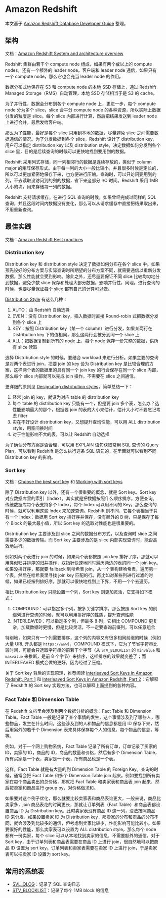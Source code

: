 # Amazon Redshift

本文基于 [Amazon Redshift Database Developer Guide](https://docs.aws.amazon.com/redshift/latest/dg/welcome.html) 整理。

## 架构

文档：[Amazon Redshift System and architecture overview](https://docs.aws.amazon.com/redshift/latest/dg/c_redshift_system_overview.html)

Redshift 集群由若干个 compute node 组成，如果有两个或以上的 compute nodes，还有一个额外的 leader node。客户端和 leader node 通信，如果只有一个 compute node，那么它也会充当 leader node 的作用。

数据分布式地保存在 S3 和 compute node 的本地 SSD 存储上，通过 Redshift Managed Storage（RMS）自动管理，本地 SSD 存储相当于是 S3 的 cache。

为了并行性，数据会分布到各个 compute node 上，更进一步，每个 compute node 分为多个 slice，slice 会平分 compute node 的各种资源，所以实际上数据分发的粒度是 slice。每个 slice 内部进行计算，然后把结果发送到 leader node 上进行合并，最后发给客户端。

那么为了性能，最好是每个 slice 只用到本地的数据，尽量避免 slice 之间需要数据通信的情况。为了分发数据到各个 slice，Redshift 设计了 distribution key，用户可以指定 distribution key 以及 distribution style，决定数据如何分发到各个 slice 里，目的是后续查询的时候可以更快地找到要用到的数据。

Redshift 采用列式存储，同一列相邻行的数据是连续存放的，类似于 column major 的矩阵保存形式。由于每一列的大小一般比较小，并且很多时候是定长的，所以可以更加紧密地保存下来，也方便进行压缩。查询时，可以只访问要用到的列，不去读取没访问到的列的数据，省下来这部分 I/O 时间。Redshift 采用 1MB 大小的块，用来存储每一列的数据。

Redshift 支持请求缓存，在进行 SQL 查询的时候，如果曾经完成过同样的 SQL 查询，并且这段时间内数据没有变化，那么可以从请求缓存中直接把结果取出来，不用重新查询。

## 最佳实践

文档：[Amazon Redshift Best practices](https://docs.aws.amazon.com/redshift/latest/dg/best-practices.html)

### Distribution key

Distribution key 和 distribution style 决定了数据如何分布在各个 slice 中。如果预先设好的分布方案与实际查询时所期望的分布方案不同，就需要通信以重新分发数据，那么性能就会受到影响。除此之外，还尽量要保证不同 slice 比较均匀地分到数据，避免少数 slice 保存和处理大部分数据，影响并行性，同理，进行查询的时候，也要尽量保证每个 slice 都有自己的计算可以做。

[Distribution Style](https://docs.aws.amazon.com/redshift/latest/dg/c_choosing_dist_sort.html) 有这么几种：

1. AUTO：由 Redshift 自动选择
2. EVEN：没有 Distribution key，插入数据时直接 Round-robin 式把数据分发到各个 slice 上
3. KEY：按照 Distribution key（某一个 column）进行分发，如果某两行在 Distribution key 下的值相同，那么这两行会被分到同一个 slice 上
4. ALL：把数据复制到所有的 node 上，每个 node 保存一份完整的数据，供所有 slice 读取

选择 Distribution style 的时候，要结合 workload 来进行分析。如果主要的查询是对两个表进行 join，把要 join 的 key 设为 Distribution key 是比较合理的方案，这样两个表的数据里的具有同一个 join key 的行会保存在同一个 slice 内部，那么每个 slice 内部就可以完成 join 操作，不需要在 slice 之间通信。

更详细的原则见 [Designating distribution styles](https://docs.aws.amazon.com/redshift/latest/dg/t_designating_distribution_styles.html)，简单总结一下：

1. 经常 join 的 key，就设为对应 table 的 distribution key
2. 每个 table 的 distribution key 只能有一个，但是要 join 多个表，怎么办？选性能影响最大的那个，根据要 join 的表的大小来估计，估计大小时不要忘记考虑 filter
3. 实在不好设计 distribution key，又想提升查询性能，可以用 ALL distribution style，用空间换时间
4. 对于性能影响不大的表，可以让 Redshift 自动选择

为了确认分布方案是否合理，可以用 EXPLAIN 语句获取常用 SQL 查询的 Query Plan，可以看到 Redshift 是怎么执行这条 SQL 语句的，在里面就可以看到不同 Distribution key 的影响。

### Sort key

文档：[Choose the best sort key](https://docs.aws.amazon.com/redshift/latest/dg/c_best-practices-sort-key.html) 和 [Working with sort keys](https://docs.aws.amazon.com/redshift/latest/dg/t_Sorting_data.html)

除了 Distribution key 以外，还有一个很重要的概念，就是 Sort key。Sort key 对应数据库里的索引（Index），其实就是把数据按照什么顺序排序，方便查询。传统数据库每个表支持多个 Index，每个 Index 可以用不同的 Key，那么查询的时候，就可以利用这些 Index 来加速查询。Redshift 则不同，它每个表相当于只有一个 Index：数据用 Sort key 排好序并保存，没有额外的 B 树，只是保存了每个 Block 的最大最小值，所以 Sort key 的选取对性能也是很重要的。

Distribution key 主要涉及到 slice 之间的数据分布方式，以及查询时 slice 之间需要多少的数据传输。而 Sort key 主要涉及的是 slice 内部实现查询时，能否高效地进行。

例如对两个表进行 join 的时候，如果两个表都按照 join key 排好了序，那就可以用类似归并排序的归并操作，双指针快速地同时遍历两边的表的同一个 join key。如果没排好序，那就要 fallback 到哈希表 join，从一个表构建哈希表，遍历另一个表，然后在哈希表里寻找 join key 匹配的行。再比如对某些列进行过滤的时候，如果已经按列排好序，那就可以很快地找到上下界，不用一个个去遍历。

相比 Distribution key 只能设置一个列，Sort key 则更加灵活，它支持如下模式：

1. COMPOUND：可以指定多个列，按多关键字排序，那么按照 Sort key 的前缀列进行查询的时候，就可以利用排好序的性质，提升查询性能
2. INTERLEAVED：可以指定多个列，但最多 8 列，它相比 COMPOUND 更复杂，加载数据时更慢，但是比较灵活，不一定要查询前缀列，可以任意组合

特别地，如果只有一个列需要排序，这个列的内容又有很多相同前缀的时候（例如大量 URL 开头都是 `https://www`），COMPOUND 模式下，它为了节省字符串比较时间，可能会只选取字符串的前若干个字节（从 `STV_BLOCKLIST` 的 `minvalue` 和 `maxvalue` 来推断，是前 8 个字节）来排序，这样排序的效果就变差了；而 INTERLEAVED 模式会做的更好，因为经过了压缩。

关于 Sort key 背后的实现原理，推荐阅读 [Interleaved Sort Keys in Amazon Redshift, Part 1](https://chartio.com/blog/understanding-interleaved-sort-keys-in-amazon-redshift-part-1/) 和 [Interleaved Sort Keys in Amazon Redshift, Part 2](https://chartio.com/blog/interleaved-sort-keys-part-2/)：它解释了 Redshift 的 Sort key 实现方法，也可以解释上面提到的各种内容。

### Fact Table 和 Dimension Table

在 Redshift 文档里会涉及到两个数据分析的概念：Fact Table 和 Dimension Table。Fact Table 一般是记录了某个事情的发生，这个事情涉及到了哪些人，哪些物品，发生在什么时间。这些涉及到的人和物品的信息都是用 ID 保存下来，然后用另外的若干个 Dimension 表来具体保存每个人的信息，每个物品的信息，等等。

例如，对于一个网上购物系统，Fact Table 记录了所有订单，订单记录了买家的 ID，卖家的 ID，商品的 ID，商品的数量和价格，然后有多个 Dimension Table，所有买家是一个表，卖家是一个表，所有商品也是一个表。

这样，Fact Table 就是有大量的到 Dimension Table 的 Foreign Key。查询的时候，通常会把 Fact Table 和多个 Dimension Table join 起来。例如要找到所有卖家在每个商品卖出的总价格，那就把 Fact Table 和卖家表和商品表 join 起来，然后按卖家和商品进行 group by，对价格做求和。

如果要对这个例子优化，那么就要比较卖家表和商品表谁更大，一般来说，商品比卖家多，join 商品表花的时间更长，那就让订单列表（Fact Table）和商品表都设置商品 ID 为 Distribution key。此时卖家表没有商品 ID 这一列，没法按照商品 ID 来分发，如果设置卖家 ID 为 Distribution key，那卖家的分布和商品的分布不同，就会涉及到比较多的通信，但考虑到卖家比较少，性能影响可能比较小。如果要很好的性能，那么卖家表可以设置为 ALL distribution style，那么每个 node 都有一份卖家，每个 slice 可以从本地找到卖家的信息，不需要额外的通信。对于 Sort key，由于订单列表和商品表需要在商品 ID 上进行 join，很自然地可以把商品 ID 设置为 sort key。订单列表和卖家表需要在卖家 ID 上进行 join，于是卖家表可以把卖家 ID 设置为 sort key。

## 常用的系统表

- [SVL_QLOG](https://docs.aws.amazon.com/redshift/latest/dg/r_SVL_QLOG.html)：记录了 SQL 查询日志
- [STV_BLOCKLIST](https://docs.aws.amazon.com/redshift/latest/dg/r_STV_BLOCKLIST.html)：记录了每个 1MB block 的信息
